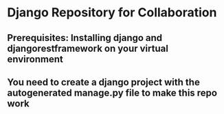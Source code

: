 # Django Repository for Collaboration

## Prerequisites: Installing django and djangorestframework on your virtual environment

## You need to create a django project with the autogenerated manage.py file to make this repo work